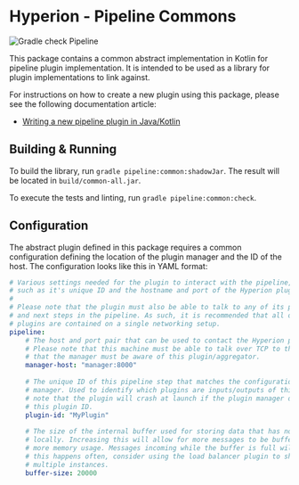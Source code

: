 # Hyperion - Pipeline Commons

![Gradle check Pipeline](https://github.com/SERG-Delft/monitoring-aware-ides/workflows/Gradle%20check%20Pipeline/badge.svg)

This package contains a common abstract implementation in Kotlin for pipeline plugin implementation. It is intended to be used as a library for plugin implementations to link against.

For instructions on how to create a new plugin using this package, please see the following documentation article:

- [Writing a new pipeline plugin in Java/Kotlin](/docs/writing-java-kotlin-plugin.md)

## Building & Running

To build the library, run `gradle pipeline:common:shadowJar`. The result will be located in `build/common-all.jar`.

To execute the tests and linting, run `gradle pipeline:common:check`.

## Configuration

The abstract plugin defined in this package requires a common configuration defining the location of the plugin manager and the ID of the host. The configuration looks like this in YAML format:

```yaml
# Various settings needed for the plugin to interact with the pipeline,
# such as it's unique ID and the hostname and port of the Hyperion plugin manager.
# 
# Please note that the plugin must also be able to talk to any of its previous
# and next steps in the pipeline. As such, it is recommended that all of the 
# plugins are contained on a single networking setup.
pipeline:
    # The host and port pair that can be used to contact the Hyperion plugin manager.
    # Please note that this machine must be able to talk over TCP to the manager and
    # that the manager must be aware of this plugin/aggregator.
    manager-host: "manager:8000"
  
    # The unique ID of this pipeline step that matches the configuration of the plugin
    # manager. Used to identify which plugins are inputs/outputs of this step. Please
    # note that the plugin will crash at launch if the plugin manager does not recognize
    # this plugin ID.
    plugin-id: "MyPlugin"
  
    # The size of the internal buffer used for storing data that has not yet been processed
    # locally. Increasing this will allow for more messages to be buffered, at the cost of
    # more memory usage. Messages incoming while the buffer is full will be thrown away. If
    # this happens often, consider using the load balancer plugin to shard this plugin across
    # multiple instances.
    buffer-size: 20000
```

